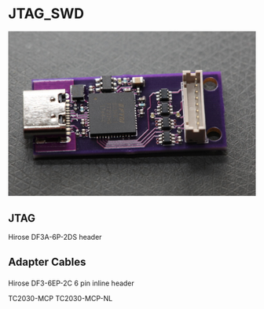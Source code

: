 # JTAG_SWD

![photo of PCB](photo.jpg)

## JTAG

Hirose DF3A-6P-2DS header

## Adapter Cables

###

Hirose DF3-6EP-2C 6 pin inline header

TC2030-MCP
TC2030-MCP-NL